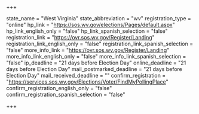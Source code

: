 +++

state_name = "West Virginia"
state_abbreviation = "wv"
registration_type = "online"
hp_link = "https://sos.wv.gov/elections/Pages/default.aspx"
hp_link_english_only = "false"
hp_link_spanish_selection = "false"
registration_link = "https://ovr.sos.wv.gov/Register/Landing"
registration_link_english_only = "false"
registration_link_spanish_selection = "false"
more_info_link = "https://ovr.sos.wv.gov/Register/Landing"
more_info_link_english_only = "false"
more_info_link_spanish_selection = "false"
ip_deadline = "21 days before Election Day"
online_deadline = "21 days before Election Day"
mail_postmarked_deadline = "21 days before Election Day"
mail_received_deadline = ""
confirm_registration = "https://services.sos.wv.gov/Elections/Voter/FindMyPollingPlace"
confirm_registration_english_only = "false"
confirm_registration_spanish_selection = "false"

+++